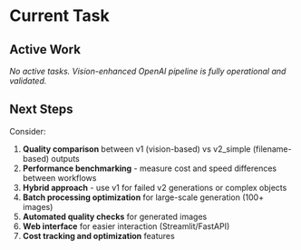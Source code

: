 # Current Task

## Active Work

_No active tasks. Vision-enhanced OpenAI pipeline is fully operational and validated._

## Next Steps

Consider:
1. **Quality comparison** between v1 (vision-based) vs v2_simple (filename-based) outputs
2. **Performance benchmarking** - measure cost and speed differences between workflows
3. **Hybrid approach** - use v1 for failed v2 generations or complex objects
4. **Batch processing optimization** for large-scale generation (100+ images)
5. **Automated quality checks** for generated images
6. **Web interface** for easier interaction (Streamlit/FastAPI)
7. **Cost tracking and optimization** features 